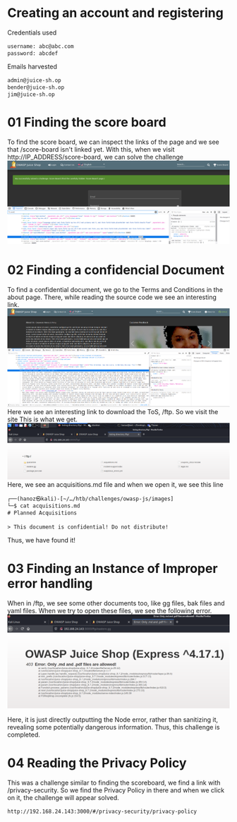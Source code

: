 # Creating an account and registering
Credentials used 
```text
username: abc@abc.com
password: abcdef
```
Emails harvested
```text
admin@juice-sh.op
bender@juice-sh.op
jim@juice-sh.op
```

# 01 Finding the score board
To find the score board, we can inspect the links of the page and we see that /score-board isn't linked yet. With this, when we visit 
http://IP_ADDRESS/score-board, we can solve the challenge
![Score Board](https://github.com/HanozDar/challenges/blob/master/owasp-js/images/score-board.png)

# 02 Finding a confidencial Document
To find a confidential document, we go to the Terms and Conditions in the about page. There, while reading the source code we see an interesting link.
![Finding Document](https://github.com/HanozDar/challenges/blob/master/owasp-js/images/finding-document-1.png)
Here we see an interesting link to download the ToS, /ftp. So we visit the site
This is what we get. 
![Finding Document 2](https://github.com/HanozDar/challenges/blob/master/owasp-js/images/finding-document-2.png)
Here, we see an acquisitions.md file and when we open it, we see this line 
```text
┌──(hanoz㉿kali)-[~/…/htb/challenges/owasp-js/images]
└─$ cat acquisitions.md            
# Planned Acquisitions

> This document is confidential! Do not distribute!
```
Thus, we have found it!

# 03 Finding an Instance of Improper error handling

When in /ftp, we see some other documents too, like gg files, bak files and yaml files. When we try to open these files, we see the following error. 
![Improper Error Handling](https://github.com/HanozDar/challenges/blob/master/owasp-js/images/improper-error-handling.png)

Here, it is just directly outputting the Node error, rather than sanitizing it, revealing some potentially dangerous information. 
Thus, this challenge is completed. 

# 04 Reading the Privacy Policy
This was a challenge similar to finding the scoreboard, we find a link with 
/privacy-security.
So we find the Privacy Policy in there and when we click on it, the challenge will appear solved.
```text
http://192.168.24.143:3000/#/privacy-security/privacy-policy
```

